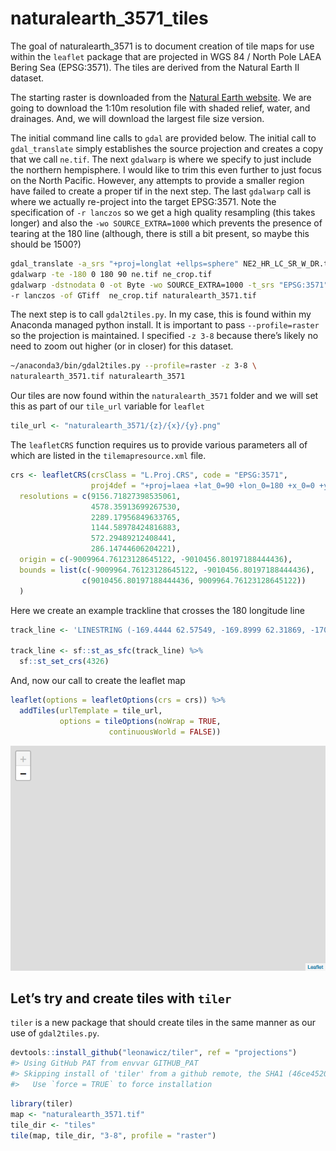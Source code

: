 
<!-- README.md is generated from README.Rmd. Please edit that file -->

# naturalearth\_3571\_tiles

The goal of naturalearth\_3571 is to document creation of tile maps for
use within the `leaflet` package that are projected in WGS 84 / North
Pole LAEA Bering Sea (EPSG:3571). The tiles are derived from the Natural
Earth II dataset.

The starting raster is downloaded from the [Natural Earth
website](https://www.naturalearthdata.com/downloads/10m-raster-data/10m-natural-earth-2/).
We are going to download the 1:10m resolution file with shaded relief,
water, and drainages. And, we will download the largest file size
version.

The initial command line calls to `gdal` are provided below. The initial
call to `gdal_translate` simply establishes the source projection and
creates a copy that we call `ne.tif`. The next `gdalwarp` is where we
specify to just include the northern hempisphere. I would like to trim
this even further to just focus on the North Pacific. However, any
attempts to provide a smaller region have failed to create a proper tif
in the next step. The last `gdalwarp` call is where we actually
re-project into the target EPSG:3571. Note the specification of `-r
lanczos` so we get a high quality resampling (this takes longer) and
also the `-wo SOURCE_EXTRA=1000` which prevents the presence of tearing
at the 180 line (although, there is still a bit present, so maybe this
should be
1500?)

``` bash
gdal_translate -a_srs "+proj=longlat +ellps=sphere" NE2_HR_LC_SR_W_DR.tif ne.tif
gdalwarp -te -180 0 180 90 ne.tif ne_crop.tif
gdalwarp -dstnodata 0 -ot Byte -wo SOURCE_EXTRA=1000 -t_srs "EPSG:3571" \
-r lanczos -of GTiff  ne_crop.tif naturalearth_3571.tif
```

The next step is to call `gdal2tiles.py`. In my case, this is found
within my Anaconda managed python install. It is important to pass
`--profile=raster` so the projection is maintained. I specified `-z 3-8`
because there’s likely no need to zoom out higher (or in closer) for
this dataset.

``` bash
~/anaconda3/bin/gdal2tiles.py --profile=raster -z 3-8 \
naturalearth_3571.tif naturalearth_3571
```

Our tiles are now found within the `naturalearth_3571` folder and we
will set this as part of our `tile_url` variable for `leaflet`

``` r
tile_url <- "naturalearth_3571/{z}/{x}/{y}.png"
```

The `leafletCRS` function requires us to provide various parameters all
of which are listed in the `tilemapresource.xml` file.

``` r
crs <- leafletCRS(crsClass = "L.Proj.CRS", code = "EPSG:3571",
                  proj4def = "+proj=laea +lat_0=90 +lon_0=180 +x_0=0 +y_0=0 +ellps=WGS84 +datum=WGS84 +units=m +no_defs",
  resolutions = c(9156.71827398535061,
                  4578.35913699267530,
                  2289.17956849633765,
                  1144.58978424816883,
                  572.29489212408441,
                  286.14744606204221),
  origin = c(-9009964.76123128645122, -9010456.80197188444436),
  bounds = list(c(-9009964.76123128645122, -9010456.80197188444436),
                c(9010456.80197188444436, 9009964.76123128645122))
  )
```

Here we create an example trackline that crosses the 180 longitude
line

``` r
track_line <- 'LINESTRING (-169.4444 62.57549, -169.8999 62.31869, -170.4738 62.16436, -170.6529 61.4344, -171.7103 60.5111, -173.5295 60.78438, -175.2325 61.55942, -176.0107 61.88525, -177.1819 61.43621, -177.3077 61.25797, -177.3493 61.98553, -176.4385 62.26207, -177.3228 62.73083, -179.2457 62.84639, 179.7168 62.67369, 179.8549 62.58532, 179.8978 62.60145, -179.7893 62.64932, 179.9897 62.37538, -179.6393 62.66016, -179.8876 62.60982, -179.68 62.75012, 179.8264 62.78815, -179.789 62.72092, 179.6381 62.48176)'

track_line <- sf::st_as_sfc(track_line) %>% 
  sf::st_set_crs(4326)
```

And, now our call to create the leaflet map

``` r
leaflet(options = leafletOptions(crs = crs)) %>%
  addTiles(urlTemplate = tile_url,
           options = tileOptions(noWrap = TRUE,
                      continuousWorld = FALSE))
```

![](README_files/figure-gfm/leaflet-map-1.png)<!-- -->

## Let’s try and create tiles with `tiler`

`tiler` is a new package that should create tiles in the same manner as
our use of `gdal2tiles.py`.

``` r
devtools::install_github("leonawicz/tiler", ref = "projections")
#> Using GitHub PAT from envvar GITHUB_PAT
#> Skipping install of 'tiler' from a github remote, the SHA1 (46ce4520) has not changed since last install.
#>   Use `force = TRUE` to force installation
```

``` r
library(tiler)
map <- "naturalearth_3571.tif"
tile_dir <- "tiles"
tile(map, tile_dir, "3-8", profile = "raster")
```
